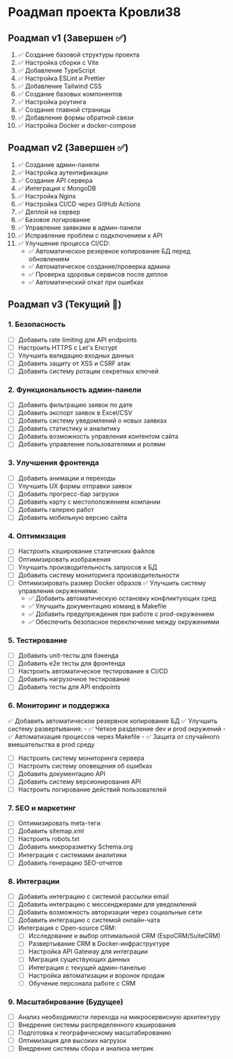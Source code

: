# Роадмап проекта Кровли38

## Роадмап v1 (Завершен ✅)
1. ✅ Создание базовой структуры проекта
2. ✅ Настройка сборки с Vite
3. ✅ Добавление TypeScript
4. ✅ Настройка ESLint и Prettier
5. ✅ Добавление Tailwind CSS
6. ✅ Создание базовых компонентов
7. ✅ Настройка роутинга
8. ✅ Создание главной страницы
9. ✅ Добавление формы обратной связи
10. ✅ Настройка Docker и docker-compose

## Роадмап v2 (Завершен ✅)
1. ✅ Создание админ-панели
2. ✅ Настройка аутентификации
3. ✅ Создание API сервера
4. ✅ Интеграция с MongoDB
5. ✅ Настройка Nginx
6. ✅ Настройка CI/CD через GitHub Actions
7. ✅ Деплой на сервер
8. ✅ Базовое логирование
9. ✅ Управление заявками в админ-панели
10. ✅ Исправление проблем с подключением к API
11. ✅ Улучшение процесса CI/CD:
    - ✅ Автоматическое резервное копирование БД перед обновлением
    - ✅ Автоматическое создание/проверка админа
    - ✅ Проверка здоровья сервисов после деплоя
    - ✅ Автоматический откат при ошибках

## Роадмап v3 (Текущий 🚀)

### 1. Безопасность
- [ ] Добавить rate limiting для API endpoints
- [ ] Настроить HTTPS с Let's Encrypt
- [ ] Улучшить валидацию входных данных
- [ ] Добавить защиту от XSS и CSRF атак
- [ ] Добавить систему ротации секретных ключей

### 2. Функциональность админ-панели
- [ ] Добавить фильтрацию заявок по дате
- [ ] Добавить экспорт заявок в Excel/CSV
- [ ] Добавить систему уведомлений о новых заявках
- [ ] Добавить статистику и аналитику
- [ ] Добавить возможность управления контентом сайта
- [ ] Добавить управление пользователями и ролями

### 3. Улучшения фронтенда
- [ ] Добавить анимации и переходы
- [ ] Улучшить UX формы отправки заявок
- [ ] Добавить прогресс-бар загрузки
- [ ] Добавить карту с местоположением компании
- [ ] Добавить галерею работ
- [ ] Добавить мобильную версию сайта

### 4. Оптимизация
- [ ] Настроить кэширование статических файлов
- [ ] Оптимизировать изображения
- [ ] Улучшить производительность запросов к БД
- [ ] Добавить систему мониторинга производительности
- [ ] Оптимизировать размер Docker образов
✅ Улучшить систему управления окружениями:
    - ✅ Добавить автоматическую остановку конфликтующих сред
    - ✅ Улучшить документацию команд в Makefile
    - ✅ Добавить предупреждения при работе с prod-окружением
    - ✅ Обеспечить безопасное переключение между окружениями

### 5. Тестирование
- [ ] Добавить unit-тесты для бэкенда
- [ ] Добавить e2e тесты для фронтенда
- [ ] Настроить автоматическое тестирование в CI/CD
- [ ] Добавить нагрузочное тестирование
- [ ] Добавить тесты для API endpoints

### 6. Мониторинг и поддержка
✅ Добавить автоматическое резервное копирование БД
✅ Улучшить систему развертывания:
    - ✅ Четкое разделение dev и prod окружений
    - ✅ Автоматизация процессов через Makefile
    - ✅ Защита от случайного вмешательства в prod среду
- [ ] Настроить систему мониторинга сервера
- [ ] Настроить систему оповещения об ошибках
- [ ] Добавить документацию API
- [ ] Добавить систему версионирования API
- [ ] Настроить логирование действий пользователей

### 7. SEO и маркетинг
- [ ] Оптимизировать meta-теги
- [ ] Добавить sitemap.xml
- [ ] Настроить robots.txt
- [ ] Добавить микроразметку Schema.org
- [ ] Интеграция с системами аналитики
- [ ] Добавить генерацию SEO-отчетов

### 8. Интеграции
- [ ] Добавить интеграцию с системой рассылки email
- [ ] Добавить интеграцию с мессенджерами для уведомлений
- [ ] Добавить возможность авторизации через социальные сети
- [ ] Добавить интеграцию с системой онлайн-чата
- [ ] Интеграция с Open-source CRM:
    - [ ] Исследование и выбор оптимальной CRM (EspoCRM/SuiteCRM)
    - [ ] Развертывание CRM в Docker-инфраструктуре
    - [ ] Настройка API Gateway для интеграции
    - [ ] Миграция существующих данных
    - [ ] Интеграция с текущей админ-панелью
    - [ ] Настройка автоматизации и воронок продаж
    - [ ] Обучение персонала работе с CRM

### 9. Масштабирование (Будущее)
- [ ] Анализ необходимости перехода на микросервисную архитектуру
- [ ] Внедрение системы распределенного кэширования
- [ ] Подготовка к географическому масштабированию
- [ ] Оптимизация для высоких нагрузок
- [ ] Внедрение системы сбора и анализа метрик 